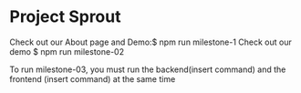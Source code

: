 # Project Sprout

Check out our About page and Demo:$ npm run milestone-1
Check out our demo $ npm run milestone-02

To run milestone-03, you must run the backend(insert command) and the frontend (insert command) at the same time
